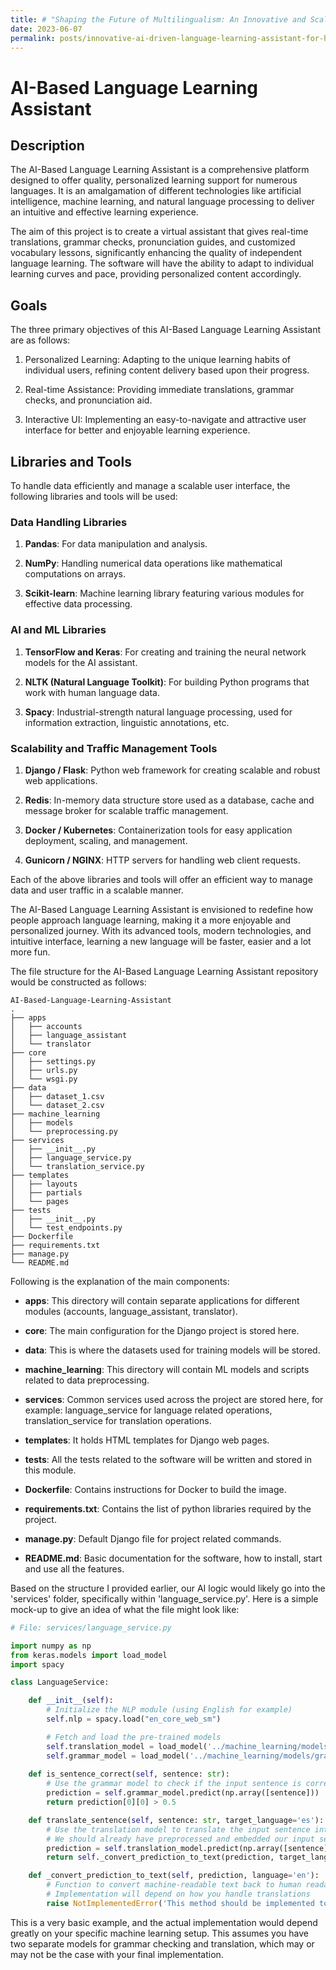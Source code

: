 ```yaml
---
title: # "Shaping the Future of Multilingualism: An Innovative and Scalable Approach to Developing a High-Volume AI-Based Language Learning Assistant"
date: 2023-06-07
permalink: posts/innovative-ai-driven-language-learning-assistant-for-high-volume-user-traffic
---
```


# AI-Based Language Learning Assistant

## Description
The AI-Based Language Learning Assistant is a comprehensive platform designed to offer quality, personalized learning support for numerous languages. It is an amalgamation of different technologies like artificial intelligence, machine learning, and natural language processing to deliver an intuitive and effective learning experience.

The aim of this project is to create a virtual assistant that gives real-time translations, grammar checks, pronunciation guides, and customized vocabulary lessons, significantly enhancing the quality of independent language learning. The software will have the ability to adapt to individual learning curves and pace, providing personalized content accordingly.

## Goals
The three primary objectives of this AI-Based Language Learning Assistant are as follows:

1. Personalized Learning: Adapting to the unique learning habits of individual users, refining content delivery based upon their progress.

2. Real-time Assistance: Providing immediate translations, grammar checks, and pronunciation aid.

3. Interactive UI: Implementing an easy-to-navigate and attractive user interface for better and enjoyable learning experience.

## Libraries and Tools
To handle data efficiently and manage a scalable user interface, the following libraries and tools will be used:

### Data Handling Libraries
1. **Pandas**: For data manipulation and analysis.

2. **NumPy**: Handling numerical data operations like mathematical computations on arrays.

3. **Scikit-learn**: Machine learning library featuring various modules for effective data processing.

### AI and ML Libraries
1. **TensorFlow and Keras**: For creating and training the neural network models for the AI assistant.

2. **NLTK (Natural Language Toolkit)**: For building Python programs that work with human language data.

3. **Spacy**: Industrial-strength natural language processing, used for information extraction, linguistic annotations, etc.

### Scalability and Traffic Management Tools
1. **Django / Flask**: Python web framework for creating scalable and robust web applications.

2. **Redis**: In-memory data structure store used as a database, cache and message broker for scalable traffic management.

3. **Docker / Kubernetes**: Containerization tools for easy application deployment, scaling, and management. 

4. **Gunicorn / NGINX**: HTTP servers for handling web client requests.

Each of the above libraries and tools will offer an efficient way to manage data and user traffic in a scalable manner.

The AI-Based Language Learning Assistant is envisioned to redefine how people approach language learning, making it a more enjoyable and personalized journey. With its advanced tools, modern technologies, and intuitive interface, learning a new language will be faster, easier and a lot more fun.

The file structure for the AI-Based Language Learning Assistant repository would be constructed as follows:
```
AI-Based-Language-Learning-Assistant
.
├── apps
│   ├── accounts
│   ├── language_assistant
│   └── translator
├── core
│   ├── settings.py
│   ├── urls.py
│   └── wsgi.py
├── data
│   ├── dataset_1.csv
│   └── dataset_2.csv
├── machine_learning
│   ├── models
│   └── preprocessing.py
├── services
│   ├── __init__.py
│   ├── language_service.py
│   └── translation_service.py
├── templates
│   ├── layouts
│   ├── partials
│   └── pages
├── tests
│   ├── __init__.py
│   └── test_endpoints.py
├── Dockerfile
├── requirements.txt
├── manage.py
└── README.md
```
Following is the explanation of the main components:

- **apps**: This directory will contain separate applications for different modules (accounts, language_assistant, translator).

- **core**: The main configuration for the Django project is stored here.

- **data**: This is where the datasets used for training models will be stored.

- **machine_learning**: This directory will contain ML models and scripts related to data preprocessing.

- **services**: Common services used across the project are stored here, for example: language_service for language related operations, translation_service for translation operations.

- **templates**: It holds HTML templates for Django web pages.

- **tests**: All the tests related to the software will be written and stored in this module.

- **Dockerfile**: Contains instructions for Docker to build the image.

- **requirements.txt**: Contains the list of python libraries required by the project.

- **manage.py**: Default Django file for project related commands.

- **README.md**: Basic documentation for the software, how to install, start and use all the features.

Based on the structure I provided earlier, our AI logic would likely go into the 'services' folder, specifically within 'language_service.py'. Here is a simple mock-up to give an idea of what the file might look like:

```python
# File: services/language_service.py

import numpy as np
from keras.models import load_model
import spacy

class LanguageService:

    def __init__(self):
        # Initialize the NLP module (using English for example)
        self.nlp = spacy.load("en_core_web_sm")

        # Fetch and load the pre-trained models
        self.translation_model = load_model('../machine_learning/models/translation_model.hdf5')
        self.grammar_model = load_model('../machine_learning/models/grammar_model.hdf5')
    
    def is_sentence_correct(self, sentence: str):
        # Use the grammar model to check if the input sentence is correctly structured
        prediction = self.grammar_model.predict(np.array([sentence]))
        return prediction[0][0] > 0.5

    def translate_sentence(self, sentence: str, target_language='es'):
        # Use the translation model to translate the input sentence into the target language
        # We should already have preprocessed and embedded our input sentence
        prediction = self.translation_model.predict(np.array([sentence]))
        return self._convert_prediction_to_text(prediction, target_language)

    def _convert_prediction_to_text(self, prediction, language='en'):
        # Function to convert machine-readable text back to human readable
        # Implementation will depend on how you handle translations
        raise NotImplementedError('This method should be implemented to convert prediction to text')
```

This is a very basic example, and the actual implementation would depend greatly on your specific machine learning setup. This assumes you have two separate models for grammar checking and translation, which may or may not be the case with your final implementation.